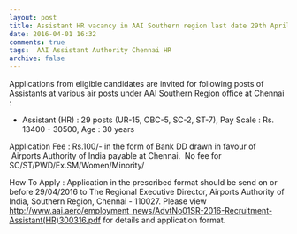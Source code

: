 ```yaml
---
layout: post
title: Assistant HR vacancy in AAI Southern region last date 29th April-2016   
date: 2016-04-01 16:32
comments: true
tags:  AAI Assistant Authority Chennai HR 
archive: false
---
```

Applications from eligible candidates are invited for following posts of Assistants at various air posts under AAI Southern Region office at Chennai : 

- Assistant (HR) : 29 posts (UR-15, OBC-5, SC-2, ST-7), Pay Scale : Rs. 13400 - 30500, Age : 30 years    

Application Fee : Rs.100/- in the form of Bank DD drawn in favour of  Airports Authority of India payable at Chennai.  No fee for SC/ST/PWD/Ex.SM/Women/Minority/

How To Apply : Application in the prescribed format should be send on or before 29/04/2016 to The Regional Executive Director, Airports Authority of India, Southern Region, Chennai - 110027. 
Please view <http://www.aai.aero/employment_news/AdvtNo01SR-2016-Recruitment-Assistant(HR)300316.pdf> for details and application format. 

